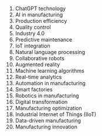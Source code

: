1. ChatGPT technology
2. AI in manufacturing
3. Production efficiency
4. Quality control
5. Industry 4.0
6. Predictive maintenance
7. IoT integration
8. Natural language processing
9. Collaborative robots
10. Augmented reality
11. Machine learning algorithms
12. Real-time analytics
13. Automation in manufacturing
14. Smart factories
15. Robotics in manufacturing
16. Digital transformation
17. Manufacturing optimization
18. Industrial Internet of Things (IIoT)
19. Data-driven manufacturing
20. Manufacturing innovation
